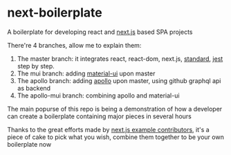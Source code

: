 # next-boilerplate

A boilerplate for developing react and [next.js](https://github.com/zeit/next.js) based SPA projects

There're 4 branches, allow me to explain them:

1. The master branch: it integrates react, react-dom, next.js, [standard](https://github.com/standard/standard), [jest](https://github.com/facebook/jest) step by step.
2. The mui branch: adding [material-ui](https://github.com/mui-org/material-ui) upon master
3. The apollo branch: adding [apollo](https://www.apollographql.com/docs/react/) upon master, using github graphql api as backend
3. The apollo-mui branch: combining apollo and material-ui

The main popurse of this repo is being a demonstration of how a developer can create a boilerplate containing major pieces in several hours

Thanks to the great efforts made by [next.js example contributors](https://github.com/zeit/next.js/tree/canary/examples), it's a piece of cake to pick what you wish, combine them together to be your own boilerplate now
